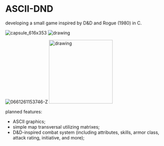 # ASCII-DND

developing a small game inspired by D&D and Rogue (1980) in C.

![capsule_616x353](https://github.com/matheuslazzarotto/ASCII-DND/assets/99198452/0487745a-e524-46f1-aaf6-11ce2d14cc2e)
<img src="[drawing.jpg](https://github.com/matheuslazzarotto/ASCII-DND/assets/99198452/0487745a-e524-46f1-aaf6-11ce2d14cc2e)" alt="drawing" style="width:200px, height:200px;"/>

![0661261153746-Z](https://github.com/matheuslazzarotto/ASCII-DND/assets/99198452/9e6ec60b-18c1-4c5c-b16b-440dbbd5c82d)
<img src="[https://github.com/matheuslazzarotto/ASCII-DND/assets/99198452/9e6ec60b-18c1-4c5c-b16b-440dbbd5c82d])" alt="drawing" style="width:200px; height:200px;"/>

planned features:

- ASCII graphics;
- simple map transversal utilizing matrixes;
- D&D-inspired combat system (including attributes, skills, armor class, attack rating, initiative, and more);
